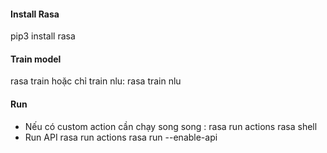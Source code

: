 #### Install Rasa
pip3 install rasa

#### Train model
rasa train
hoặc chỉ train nlu:
rasa train nlu

#### Run
- Nếu có custom action cần chạy song song :
rasa run actions
rasa shell
- Run API
rasa run actions
rasa run --enable-api




